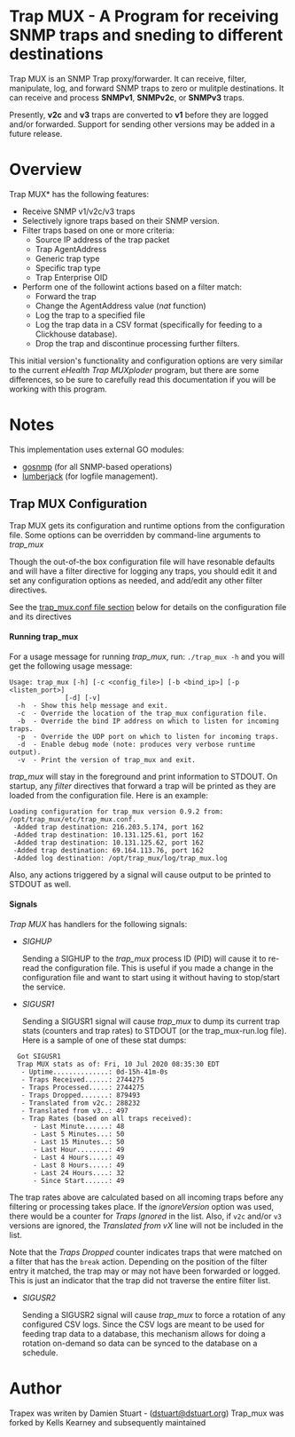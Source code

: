 # Trap MUX - A Program for receiving SNMP traps and sneding to different destinations
Trap MUX is an SNMP Trap proxy/forwarder.  It can receive, filter, manipulate, 
log, and forward SNMP traps to zero or mulitple destinations.  It can receive 
and process __SNMPv1__, __SNMPv2c__, or __SNMPv3__ traps.  

Presently, __v2c__ and __v3__ traps are converted to __v1__ before they are
logged and/or forwarded.  Support for sending other versions may be added in
a future release.

# Overview
Trap MUX* has the following features:

* Receive SNMP v1/v2c/v3 traps
* Selectively ignore traps based on their SNMP version.
* Filter traps based on one or more criteria:
  * Source IP address of the trap packet
  * Trap AgentAddress
  * Generic trap type
  * Specific trap type
  * Trap Enterprise OID
* Perform one of the followint actions based on a filter match:
  * Forward the trap
  * Change the AgentAddress value (_nat_ function)
  * Log the trap to a specified file
  * Log the trap data in a CSV format (specifically for feeding to a Clickhouse database).
  * Drop the trap and discontinue processing further filters.

This initial version's functionality and configuration options are very
similar to the current *eHealth Trap MUXploder* program, but there are some
differences, so be sure to carefully read this documentation if you will
be working with this program.

# Notes
This implementation uses external GO modules:

* [gosnmp](https://github.com/gosnmp/gosnmp)
(for all SNMP-based operations)
*  [lumberjack](https://github.com/natefinch/lumberjack)
(for logfile management). 

## Trap MUX Configuration
Trap MUX gets its configuration and runtime options from the configuration file.
Some options can be overridden by command-line arguments to _trap_mux_

Though the out-of-the box configuration file will have resonable defaults
and will have a filter directive for logging any traps, you should edit it
and set any configuration options as needed, and add/edit any other filter
directives. 

See the [trap_mux.conf file section](#markdown-header-the-trap_mux-configuration-file) below for details on the
configuration file and its directives

#### Running trap_mux
For a usage message for running *trap_mux*, run: `./trap_mux -h`
and you will get the following usage message:

```
Usage: trap_mux [-h] [-c <config_file>] [-b <bind_ip>] [-p <listen_port>]
              [-d] [-v]
  -h  - Show this help message and exit.
  -c  - Override the location of the trap_mux configuration file.
  -b  - Override the bind IP address on which to listen for incoming traps.
  -p  - Override the UDP port on which to listen for incoming traps.
  -d  - Enable debug mode (note: produces very verbose runtime output).
  -v  - Print the version of trap_mux and exit.
```

*trap_mux* will stay in the foreground and print information
to STDOUT.  On startup, any *filter* directives that forward a trap will
be printed as they are loaded from the configuration file. Here is an example:

```
Loading configuration for trap_mux version 0.9.2 from: /opt/trap_mux/etc/trap_mux.conf.
 -Added trap destination: 216.203.5.174, port 162
 -Added trap destination: 10.131.125.61, port 162
 -Added trap destination: 10.131.125.62, port 162
 -Added trap destination: 69.164.113.76, port 162
 -Added log destination: /opt/trap_mux/log/trap_mux.log
```

Also, any actions triggered by a signal will cause output to be printed to STDOUT as well.

#### Signals
*Trap MUX* has handlers for the following signals:

* *SIGHUP*

  Sending a SIGHUP to the *trap_mux* process ID (PID) will cause it to re-read
  the configuration file.  This is useful if you made a change in the
  configuration file and want to start using it without having to stop/start
  the service.

* *SIGUSR1*

  Sending a SIGUSR1 signal will cause *trap_mux* to dump its current trap
  stats (counters and trap rates) to STDOUT (or the trap_mux-run.log file).
  Here is a sample of one of these stat dumps:  

```
  Got SIGUSR1
  Trap MUX stats as of: Fri, 10 Jul 2020 08:35:30 EDT
   - Uptime..............: 0d-15h-41m-0s
   - Traps Received......: 2744275
   - Traps Processed.....: 2744275
   - Traps Dropped.......: 879493
   - Translated from v2c.: 288232
   - Translated from v3..: 497
   - Trap Rates (based on all traps received):
      - Last Minute......: 48
      - Last 5 Minutes...: 50
      - Last 15 Minutes..: 50
      - Last Hour........: 49
      - Last 4 Hours.....: 49
      - Last 8 Hours.....: 49
      - Last 24 Hours....: 32
      - Since Start......: 49
```

The trap rates above are calculated based on all incoming traps before any
filtering or processing takes place.  If the *ignoreVersion* option was used,
there would be a counter for *Traps Ignored* in the list.  Also, if `v2c`
and/or `v3` versions are ignored, the *Translated from vX* line will not be
included in the list.
 
Note that the *Traps Dropped* counter indicates traps that were matched on a
filter that has the `break` action.  Depending on the position of the filter
entry it matched, the trap may or may not have been forwarded or logged. This
is just an indicator that the trap did not traverse the entire filter list. 

* *SIGUSR2*

  Sending a SIGUSR2 signal will cause *trap_mux* to force a rotation of any
  configured CSV logs.  Since the CSV logs are meant to be used for feeding
  trap data to a database, this mechanism allows for doing a rotation
  on-demand so data can be synced to the database on a schedule.  


# Author

Trapex was writen by Damien Stuart - (<dstuart@dstuart.org>)
Trap_mux was forked by Kells Kearney and subsequently maintained
